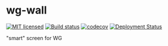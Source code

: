 # wg-wall

[![MIT licensed](https://img.shields.io/badge/license-MIT-blue.svg)](./LICENSE)
[![Build status](https://ci.appveyor.com/api/projects/status/ph2vgkc3145yc047?svg=true)](https://ci.appveyor.com/project/famoser/wg-wall)
[![codecov](https://codecov.io/gh/famoser/wg-wall/branch/master/graph/badge.svg)](https://codecov.io/gh/famoser/wg-wall)
[![Deployment Status](https://famoser.visualstudio.com/wg-wall/_apis/build/status/wgwall%20-%20CI)](https://famoser.visualstudio.com/wg-wall/_build/latest?definitionId=1)  

"smart" screen for WG
